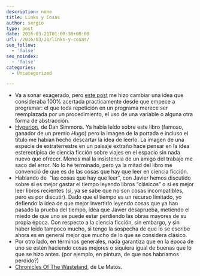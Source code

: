 ```yaml
---
description: none
title: Links y Cosas
author: sergio
type: post
date: 2016-03-21T01:00:30+00:00
url: /2016/03/21/links-y-cosas/
seo_follow:
  - 'false'
seo_noindex:
  - 'false'
categories:
  - Uncategorized

---
```

  * Va a sonar exagerado, pero [este post][1] me hizo cambiar una idea que consideraba 100% acertada practicamente desde que empece a programar: el que toda repetición en un programa merece ser reemplazada por un procedimiento, el uso de una variable o alguna otra forma de abstracción.
  * [Hyperion][2], de Dan Simmons. Ya había leído sobre este libro (famoso, ganador de un premio _Hugo_) pero la imagen de la portada e incluso el título me habían hecho descartar la idea de leerlo. La imagen de una especie de extraterrestre en un paisaje extraño hace pensar en la idea estereotípica de ciencia ficción sobre viajes en el espacio sin nada nuevo que ofrecer. Menos mal la insistencia de un amigo del trabajo me saco del error. No lo he terminado, pero ya la mitad del libro me convenció de que es de las cosas que hay que leer en ciencia ficción.
  * Hablando de  &#8220;las cosas que hay que leer&#8221;, con Javier hemos discutido sobre si es mejor gastar el tiempo leyendo libros &#8220;clásicos&#8221; o si es mejor leer libros recientes (si, ya se sabe que no son cosas incompatibles, pero es por discutir). Dado que el tiempo es un recurso limitado, yo defiendo la idea de que mejor invertirlo leyendo cosas que ya han pasado la prueba del tiempo, idea que Javier desaprueba, metiendo el miedo de que uno se puede estar perdiendo las obras mayores de su propia época. Con respecto a la ciencia ficción, sin embargo, y sin haber leído tampoco mucho, si tengo la sospecha de que lo se escribe ahora es en general mejor que mucho de lo que se considera clásico.
  * Por otro lado, en términos generales, nada garantiza que en la época de uno se estén haciendo cosas mejores o siquiera igual de buenas que lo que se hizo antes. (por ejemplo, en pintura, de que nos habríamos perdido?)
  * [Chronicles Of The Wasteland][3], de Le Matos.

 [1]: http://www.sandimetz.com/blog/2016/1/20/the-wrong-abstraction
 [2]: http://www.amazon.com/Hyperion-Cantos-Dan-Simmons/dp/0553283685
 [3]: https://open.spotify.com/album/4xMlG8lVUmeselxOxrwi1b
